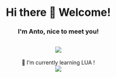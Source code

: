 <div align="center">
<h1>Hi there 👋 Welcome!</h1>
<h3>I'm Anto, nice to meet you!</h3>
<h2>
    <img src="https://readme-typing-svg.demolab.com?font=Fira+Code&duration=2000&pause=1000&color=BF56F7&center=true&vCenter=true&width=435&lines=cybersecurity+engineer;developer+fullstack" />
</h2>
        🌱 I’m currently learning LUA !
</div>


<div align="center">
<img src="https://github-readme-stats.vercel.app/api/top-langs/?username=AntoPAA&theme=radical&layout=compact" />
</div>

